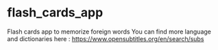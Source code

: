 # flash_cards_app
Flash cards app to memorize foreign words
You can find more language and dictionaries here : https://www.opensubtitles.org/en/search/subs

